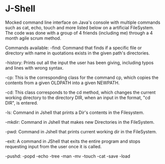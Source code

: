 # J-Shell
Mocked command line interface on Java's console with multiple commands such as cat, echo, touch and more listed below on a artificial FileSystem. The code was done with a group of 4 friends (including me) through a 4 month agile scrum method.

Commands available:
  -find: Command that finds if a specific file or directory with name in quotations exists in the given path's directories.
  
  -history: Prints out all the input the user has been giving, including typos and lines with wrong syntax.
  
  -cp: This is the corresponding class for the command cp, which copies the contents from a given OLDPATH into a given NEWPATH.
  
  -cd: This class corresponds to the cd method, which changes the current working directory to the directory DIR, when an input in the            format, "cd DIR", is entered.
  
  -ls: Command in Jshell that prints a Dir's contents in the Filesystem.
  
  -mkdir: Command in Jshell that makes new Directories in the FileSystem.
  
  -pwd: Command in Jshell that prints current working dir in the FileSystem.
  
  -exit: A command in JShell that exits the entire program and stops requesting input from the user once it is called.
  
  -pushd: 
  -popd
  -echo
  -tree
  -man
  -mv
  -touch
  -cat
  -save
  -load
  

